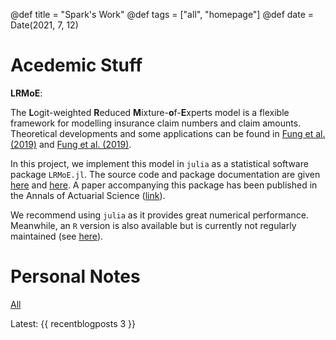 @def title = "Spark's Work"
@def tags = ["all", "homepage"]
@def date = Date(2021, 7, 12)

# Acedemic Stuff

**LRMoE**:

The **L**ogit-weighted **R**educed **M**ixture-**o**f-**E**xperts model is a flexible
framework for modelling insurance claim numbers and claim amounts. Theoretical developments
and some applications can be found in [Fung et al. (2019)](https://www.sciencedirect.com/science/article/abs/pii/S0167668719303956) and [Fung et al. (2019)](https://www.cambridge.org/core/journals/astin-bulletin-journal-of-the-iaa/article/abs/class-of-mixture-of-experts-models-for-general-insurance-application-to-correlated-claim-frequencies/E9FCCAD03E68C3908008448B806BAF8E).

In this project, we implement this model in `julia` as a statistical software package `LRMoE.jl`.
The source code and package documentation are given [here](https://github.com/sparktseung/LRMoE.jl) and 
[here](https://work.sparktseung.com/LRMoE.jl/dev/). A paper accompanying this package has been published
in the Annals of Actuarial Science ([link](https://www.cambridge.org/core/journals/annals-of-actuarial-science/article/abs/lrmoejl-a-software-package-for-insurance-loss-modelling-using-mixture-of-experts-regression-model/18B8F5C17733C4DBAF2F921E08372DD8)).

We recommend using `julia` as it provides great numerical performance. Meanwhile, an `R` version is also
available but is currently not regularly maintained (see [here](https://github.com/sparktseung/LRMoE)).

# Personal Notes

[All](/tag/notes)

Latest:
{{ recentblogposts 3 }}
